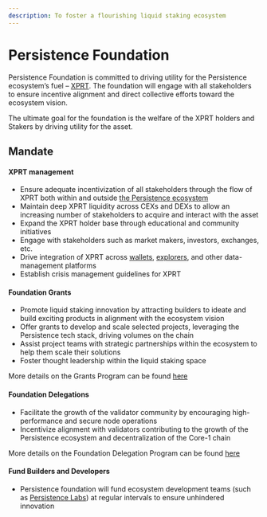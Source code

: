 ```yaml
---
description: To foster a flourishing liquid staking ecosystem
---
```


# Persistence Foundation

Persistence Foundation is committed to driving utility for the Persistence ecosystem’s fuel – [XPRT](../participate/xprt/). The foundation will engage with all stakeholders to ensure incentive alignment and direct collective efforts toward the ecosystem vision.

The ultimate goal for the foundation is the welfare of the XPRT holders and Stakers by driving utility for the asset.

## Mandate

#### XPRT management

* Ensure adequate incentivization of all stakeholders through the flow of XPRT both within and outside [the Persistence ecosystem](ecosystem-overview.md)
* Maintain deep XPRT liquidity across CEXs and DEXs to allow an increasing number of stakeholders to acquire and interact with the asset
* Expand the XPRT holder base through educational and community initiatives&#x20;
* Engage with stakeholders such as market makers, investors, exchanges, etc.&#x20;
* Drive integration of XPRT across [wallets](../participate/wallets.md), [explorers](../participate/explorers.md), and other data-management platforms
* Establish crisis management guidelines for XPRT



#### Foundation Grants

* Promote liquid staking innovation by attracting builders to ideate and build exciting products in alignment with the ecosystem vision&#x20;
* Offer grants to develop and scale selected projects, leveraging the Persistence tech stack, driving volumes on the chain
* Assist project teams with strategic partnerships within the ecosystem to help them scale their solutions
* Foster thought leadership within the liquid staking space

More details on the Grants Program can be found [here](../build/grants.md)



#### Foundation Delegations

* Facilitate the growth of the validator community by encouraging high-performance and secure node operations
* Incentivize alignment with validators contributing to the growth of the Persistence ecosystem and decentralization of the Core-1 chain

More details on the Foundation Delegation Program can be found [here](../build/validators/foundation-delegations/)



#### Fund Builders and Developers

* Persistence foundation will fund ecosystem development teams (such as [Persistence Labs](persistence-labs.md)) at regular intervals to ensure unhindered innovation
